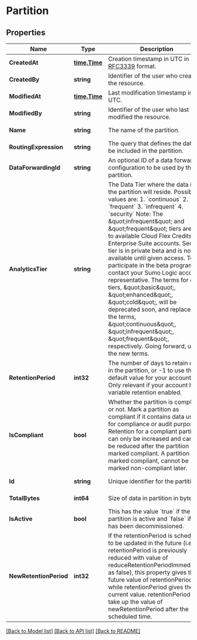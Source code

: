 # Partition

## Properties
Name | Type | Description | Notes
------------ | ------------- | ------------- | -------------
**CreatedAt** | [**time.Time**](time.Time.md) | Creation timestamp in UTC in [RFC3339](https://tools.ietf.org/html/rfc3339) format. | [default to null]
**CreatedBy** | **string** | Identifier of the user who created the resource. | [default to null]
**ModifiedAt** | [**time.Time**](time.Time.md) | Last modification timestamp in UTC. | [default to null]
**ModifiedBy** | **string** | Identifier of the user who last modified the resource. | [default to null]
**Name** | **string** | The name of the partition. | [default to null]
**RoutingExpression** | **string** | The query that defines the data to be included in the partition. | [default to null]
**DataForwardingId** | **string** | An optional ID of a data forwarding configuration to be used by the partition. | [optional] [default to null]
**AnalyticsTier** | **string** | The Data Tier where the data in the partition will reside. Possible values are:               1. &#x60;continuous&#x60;               2. &#x60;frequent&#x60;               3. &#x60;infrequent&#x60;               4. &#x60;security&#x60; Note: The \&quot;infrequent\&quot; and \&quot;frequent\&quot; tiers are only to available Cloud Flex Credits Enterprise Suite accounts. Security tier is in private beta and is not available until given access. To participate in the beta program contact your Sumo Logic account representative. The terms for data tiers, \&quot;basic\&quot;, \&quot;enhanced\&quot;, \&quot;cold\&quot;, will be deprecated soon, and replaced by the terms, \&quot;continuous\&quot;, \&quot;infrequent\&quot;, \&quot;frequent\&quot;, respectively. Going forward, use the new terms. | [optional] [default to continuous]
**RetentionPeriod** | **int32** | The number of days to retain data in the partition, or -1 to use the default value for your account.  Only relevant if your account has variable retention enabled. | [optional] [default to -1]
**IsCompliant** | **bool** | Whether the partition is compliant or not. Mark a partition as compliant if it contains data used for compliance or audit purpose. Retention for a compliant partition can only be increased and cannot be reduced after the partition is marked compliant. A partition once marked compliant, cannot be marked non-compliant later. | [optional] [default to false]
**Id** | **string** | Unique identifier for the partition. | [default to null]
**TotalBytes** | **int64** | Size of data in partition in bytes. | [default to null]
**IsActive** | **bool** | This has the value &#x60;true&#x60; if the partition is active and &#x60;false&#x60; if it has been decommissioned. | [optional] [default to null]
**NewRetentionPeriod** | **int32** | If the retentionPeriod is scheduled to be updated in the future (i.e., if retentionPeriod is previously reduced with value of reduceRetentionPeriodImmediately as false), this property gives the future value of retentionPeriod while retentionPeriod gives the current value. retentionPeriod will take up the value of newRetentionPeriod after the scheduled time. | [optional] [default to null]

[[Back to Model list]](../README.md#documentation-for-models) [[Back to API list]](../README.md#documentation-for-api-endpoints) [[Back to README]](../README.md)

